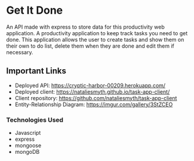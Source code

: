 # Get It Done

An API made with express to store data for this productivity web application.
A productivity application to keep track tasks you need to get done.
This application allows the user to create tasks and show them on their own to do list, delete them when they are done and edit them if necessary.

## Important Links

* Deployed API: <https://cryptic-harbor-00209.herokuapp.com/>
* Deployed client: <https://nataliesmyth.github.io/task-app-client/>
* Client repository: <https://github.com/nataliesmyth/task-app-client>
* Entity-Relationship Diagram: <https://imgur.com/gallery/3StZCEO>

### Technologies Used

* Javascript
* express
* mongoose
* mongoDB
